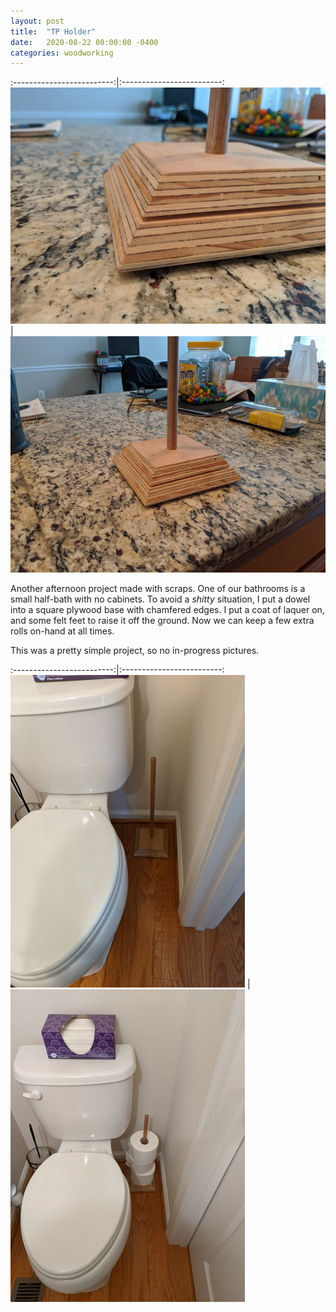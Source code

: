 ```yaml
---
layout: post
title:  "TP Holder"
date:   2020-08-22 00:00:00 -0400
categories: woodworking
---
```


:-------------------------:|:-------------------------:
![](/static/posts/tp_holder/finished_closeup.jpg) | ![](/static/posts/tp_holder/finished_counter.jpg)

Another afternoon project made with scraps. One of our bathrooms is a small
half-bath with no cabinets. To avoid a _shitty_ situation, I put a dowel into
a square plywood base with chamfered edges. I put a coat of laquer on, and
some felt feet to raise it off the ground.  Now we can keep a few extra rolls
on-hand at all times.

This was a pretty simple project, so no in-progress pictures.

:-------------------------:|:-------------------------:
![](/static/posts/tp_holder/finished_no_tp.jpg) | ![](/static/posts/tp_holder/finished_tp.jpg)

